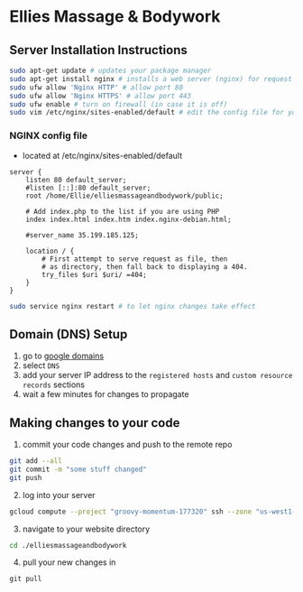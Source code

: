 # Ellies Massage & Bodywork

## Server Installation Instructions

```bash
sudo apt-get update # updates your package manager
sudo apt-get install nginx # installs a web server (nginx) for request routing
sudo ufw allow 'Nginx HTTP' # allow port 80
sudo ufw allow 'Nginx HTTPS' # allow port 443
sudo ufw enable # turn on firewall (in case it is off)
sudo vim /etc/nginx/sites-enabled/default # edit the config file for your nginx server
```

### NGINX config file
* located at /etc/nginx/sites-enabled/default
```nginx
server {
	listen 80 default_server;
	#listen [::]:80 default_server;
	root /home/Ellie/elliesmassageandbodywork/public;

	# Add index.php to the list if you are using PHP
	index index.html index.htm index.nginx-debian.html;

	#server_name 35.199.185.125;

	location / {
		# First attempt to serve request as file, then
		# as directory, then fall back to displaying a 404.
		try_files $uri $uri/ =404;
	}
}
```

```bash
sudo service nginx restart # to let nginx changes take effect
```

## Domain (DNS) Setup
1. go to [google domains](https://domains.google.com/registrar)
2. select `DNS`
3. add your server IP address to the `registered hosts` and `custom resource records` sections
4. wait a few minutes for changes to propagate

## Making changes to your code
1. commit your code changes and push to the remote repo
```bash
git add --all
git commit -m "some stuff changed"
git push
```

2. log into your server
```bash
gcloud compute --project "groovy-momentum-177320" ssh --zone "us-west1-b" "ellie-mae-server"
```

3. navigate to your website directory
```bash
cd ./elliesmassageandbodywork
```

4. pull your new changes in
```
git pull
```
